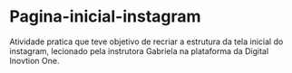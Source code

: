 # Pagina-inicial-instagram
Atividade pratica que teve objetivo de recriar a estrutura da tela inicial do instagram, lecionado pela instrutora Gabriela na plataforma da Digital Inovtion One.

